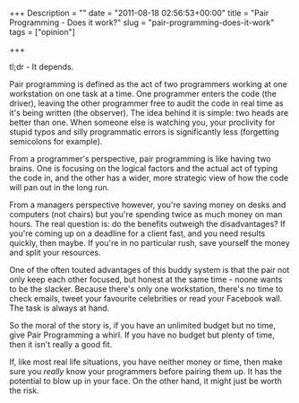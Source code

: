 +++
Description = ""
date = "2011-08-18 02:56:53+00:00"
title = "Pair Programming - Does it work?"
slug = "pair-programming-does-it-work"
tags = ["opinion"]

+++

tl;dr - It depends.

Pair programming is defined as the act of two programmers working at one workstation on one task at a time. One programmer enters the code (the driver), leaving the other programmer free to audit the code in real time as it's being written (the observer). The idea behind it is simple: two heads are better than one. When someone else is watching you, your proclivity for stupid typos and silly programmatic errors is significantly less (forgetting semicolons for example).<!--more-->

From a programmer's perspective, pair programming is like having two brains. One is focusing on the logical factors and the actual act of typing the code in, and the other has a wider, more strategic view of how the code will pan out in the long run.

From a managers perspective however, you're saving money on desks and computers (not chairs) but you're spending twice as much money on man hours. The real question is: do the benefits outweigh the disadvantages? If you're coming up on a deadline for a client fast, and you need results quickly, then maybe. If you're in no particular rush, save yourself the money and split your resources.

One of the often touted advantages of this buddy system is that the pair not only keep each other focused, but honest at the same time - noone wants to be the slacker. Because there's only one workstation, there's no time to check emails, tweet your favourite celebrities or read your Facebook wall. The task is always at hand.

So the moral of the story is, if you have an unlimited budget but no time, give Pair Programming a whirl. If you have no budget but plenty of time, then it isn't really a good fit.

If, like most real life situations, you have neither money or time, then make sure you _really_ know your programmers before pairing them up. It has the potential to blow up in your face. On the other hand, it might just be worth the risk.
